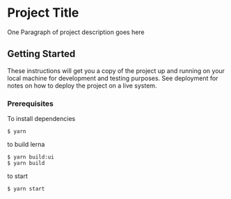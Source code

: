 # Project Title

One Paragraph of project description goes here

## Getting Started

These instructions will get you a copy of the project up and running on your local machine for development and testing purposes. See deployment for notes on how to deploy the project on a live system.

### Prerequisites

To install dependencies

```
$ yarn
```

to build lerna

```
$ yarn build:ui
$ yarn build
```

to start

```
$ yarn start
```
